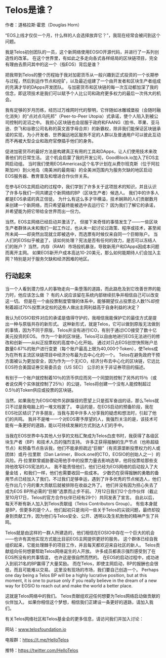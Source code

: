# Telos是谁？

作者：道格拉斯·霍恩（Douglas Horn）

“EOS上线才仅仅一个月，什么样的人会选择放弃它？”，我现在经常会被问到这个问题。

我是Telos初创团队的一员，这个新网络使用EOSIO开源代码，并进行了一系列创造性的改革。 在这个世界里，有如此之多走向各式各样结局的区块链项目，完全有理由去质问其中的这一个（指EOS）背后是谁？

把我带到Telos的整个历程始于我对加密货币从一般兴趣到正式投资的一个长期参与过程，然后到运作节点和挖矿，以及最近组建了一个由开发者和区块生产者组成的充满才华的DApps开发团队。 与加密货币和区块链的每一次互动都加深了我的信念，即这项技术是我们可以赋予个人比公司和政府更多权力的最后一次伟大的机会。

我有足够的岁月历练，经历过万维网时代的黎明，它伴随如冰雕城堡般（会随时融化消失）的“点对点乌托邦”（Peer-to-Peer Utopia）式承诺，使个人陷入到被公司控制的泥沼之中。 我担心区块链也会屈服于政府和FAANG（脸书、苹果、亚马逊、奈飞和谷歌公司名称的英文首字母合并）的新霸权，除非我们能保证区块链承诺的实现，为小开发者、世界偏远地区服务不足的人群以及普通用户可以彼此互动而不再被大型企业和政府官僚插手他们的身务。

促进加密货币的最好方法是构建真正有用的工具和DApps，让人们使用技术来改善他们的日常生活。 这个机会启蒙了我的开发公司，GoodBlock.io加入了EOS主网启动组。 当时我们使用EOSAmericas这个名字计划在从费尔班克斯（位于阿拉斯加州）到火地岛（南美洲的最南端）的全美洲范围内为服务欠缺的地区启动EOS服务器、教育普及和增进合作伙伴关系。

在参与EOS主网启动的过程中，我们学到了许多关于这项技术的知识，并且认识了许多与我们一同共建这个新网络的BP（区块生产者）候选人。 我们中的许多人都是EOS承诺的真正信徒。 为什么有这么多才华横溢，技术娴熟的人们贡献数月来创建一个新网络，而只希望最终能被选中去运行它？ 因为我们了解它的承诺，并希望能为把它带给全世界而出一份力。

当然，EOS主网络已经启动并激活了。 但接下来奇怪的事情发生了——一些区块生产者群体从未和我们一起工作过，也从未一起讨论过政策、程序或技术，甚至闻所未闻——却突然出现就立即被选中，而选票有时候仅来自同一个巨鲸账户。 当人们的EOS似乎被盗了，该如何处理？宪法是否有任何的效力，是否可以冻结人们的账户？ 当然，内存（RAM）市场投机暴涨，导致新用户和DApps因成本问题而离开主网。 如果EOS新开户成本高达10-20美元，那么如何能期待人们会加入主网？特别是对于服务欠缺和经济困难的地区。

## 行动起来

当一个人看到潜力惊人的事物走向一条堕落的道路，而此路危及到它改善世界的能力时，他应该怎么做 ？ 有的人说应该留在系统内部继续抗争并相信自己可以改变这一切。 但是在一个由投票制度管理的体系中，能够期望仅占投票总人数1%却控制着超过70%投票决定权的这些人做出主网利益高于自身利益的决定？

我认为EOSIO软件对应的承诺是值得守护的，我相信我能保护它的最佳方式是提出一种与原版共存的新形式。 这种新形式，就是Telos，它可以做到原版无法做到的事情，因为不同于原版，Telos并没有进行ICO，有别于通过ICO接受了数十亿美元投资的EOS。 作为一个新的区块链，Telos可以自由地进行EOS无法进行的修改和创新——从纠正投票权的高度中心化开始。 通过对只占EOS创世快照账户总数量0.67%的账户进行变更（每个账户最高上限为40,000个Token），使Telos成为在所有主流区块链项目中经济分布最为去中心化的一个。 Telos在避免政府干预方面被认为更加安全，因为作为一个无ICO，经济分布去中心化的区块链，它远比EOS符合美国证券交易委员会（US SEC） 公示的关于非证券项目的描述。

有别于一个账户就控制着10％的货币供应而另一个同盟则控制了另外的15％（或者说仅两个实体就控制了25％）的公链，Telos将创建一个没有人能控制超过0.5％的Token供应或投票的区块链。

当然，如果我在为EOSIO软件另辟蹊径的愿望上只是孤军奋战的话，那么Telos就只不过是我电脑上的一堆文档罢了。 幸运的是，在EOS启动的预备阶段，我在EOS社区结识了许多朋友，当我与其中许多人分享我的疑虑和想法时，引起了他们的共鸣。 我并不是唯一一个对EOS寄予厚望的人，我强烈关注的是，该技术可能有一条更好的道路，能以可持续发展的方式到达人们的手中。

当我在EOS世界中与其他人分享的文档汇聚成为Telos白皮书时，我获得了各级区块生产者（BP）和技术人员的强烈支持。 许多正获得报酬的生产节点（也称超级节点）和预备节点告诉我，他们不能承担疏远“巨鲸”（有资源垄断投票权力的人或团体）或丹·拉里默（Dan Larimer，Block.one的CTO，EOSIO的创始人之一）的风险。丹·拉里默曾威胁要动用他手中的投票力量去影响选举，他将投票给那些支持他改写EOS宪法的人。 我不能责怪他们，他们已经为EOS网络的启动投入了大量金钱 ，和我们一样，他们也需要收回一些成本。 少数仍在获得报酬的勇敢的备用节点已经加入了我们，不过我们足够幸运，遇到了许多优秀的节点候选人，他们在作出几个月的重大贡献后就被排除在收益之外了。 他们并没有因为担心失去了成为EOS BP所必需的“巨鲸”选票而止步不前。 7月12日我们12个合作伙伴（截止至10月17日，Telos的官方合作伙伴已经有29个）共同发表了宣言。 自此以后，每天不断有新人加入到Telos贡献组（Telos Contributors Group）。 有些本身就是BP，但更多的是个人，他们起初只是询问一些关于Telos的尖锐问题，最终却投身到贡献工作，因为他们与Telos安全、公开、透明以及生机勃勃的精神产生了共鸣。

Telos就是由这样的一群人所建造的，他们相信在EOSIO中存在一个巨大的机会——也许有其他实现方式能比目前EOS主网提供更好的服务。 这个群体已经自我组织起来，它能处理棘手的项目工作，并且每天都欢迎来自社区的新人。 Telos贡献组向任何想要帮助Telos网络诞生的人开放。 许多成员都表示强烈感受到了在EOS所没有的共事情谊， 也许这是很自然而然的。 在EOS的启动过程中，成功进入到前21名的BP赢得了大量奖励。 而在Telos，即使主网启动，BP的报酬也会很低，而且可能难以交易。 这里没有现场的市场，我们要自己创造一个。 Perhaps one day being a Telos BP will be a highly lucrative position, but at this moment, it is one to pursue only if you really believe in the dream of a new way for EOSIO to reach out and make the world a better place.

这就是Telos网络中的我们。 Telos贡献组欢迎任何想要为Telos网络启动做贡献的伙伴加入。 如果你相信这个梦想，相信我们正建设一条更好的道路，请加入我们。

有关Telos网络社区和Telos基金会的更多信息，请访问我们并加入讨论：

网站：www.telosfoundation.io 

电报群：https://t.me/HelloTelos

推特：https://twitter.com/HelloTelos